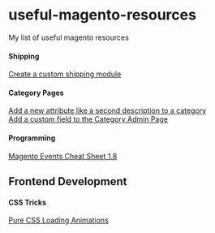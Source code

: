# useful-magento-resources
My list of useful magento resources

#### Shipping
[Create a custom shipping module](http://www.smashingmagazine.com/2014/01/15/create-custom-shipping-methods-magento/)

#### Category Pages
[Add a new attribute like a second description to a category](http://www.atwix.com/magento/add-category-attribute/)<br />
[Add a custom field to the Category Admin Page](http://www.marketingadept.com/blog/magento-developers-add-a-custom-field-to-the-category-admin-page/)

#### Programming
[Magento Events Cheat Sheet 1.8](https://www.nicksays.co.uk/magento-events-cheat-sheet-1-8/)

## Frontend Development

#### CSS Tricks
[Pure CSS Loading Animations](http://connoratherton.com/loaders)<br />
